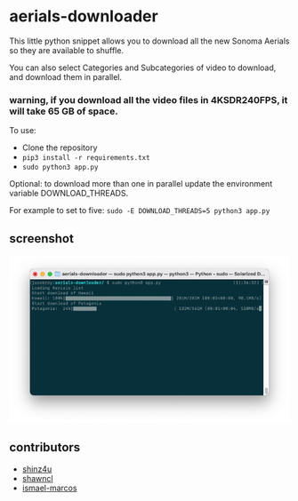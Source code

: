 # aerials-downloader

This little python snippet allows you to download all the new Sonoma Aerials so they are available to shuffle.

You can also select Categories and Subcategories of video to download, and download them in parallel.

### warning, if you download all the video files in 4KSDR240FPS, it will take 65 GB of space.

To use:

- Clone the repository
- `pip3 install -r requirements.txt`
- `sudo python3 app.py`

Optional: to download more than one in parallel update the environment variable DOWNLOAD_THREADS.

For example to set to five: `sudo -E DOWNLOAD_THREADS=5 python3 app.py`

## screenshot
![Alt text](/aerials-downloader.png?raw=true "aerials-downloader")


## contributors
- [shinz4u](https://github.com/shinz4u)
- [shawncl](https://github.com/shawncl)
- [ismael-marcos](https://github.com/ismael-marcos)
